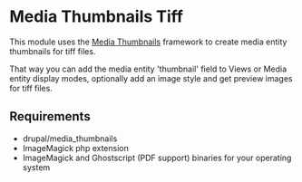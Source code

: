 # Media Thumbnails Tiff
This module uses the <a href="https://www.drupal.org/project/media_thumbnails">Media Thumbnails</a> framework to create media entity thumbnails for tiff files.

That way you can add the media entity 'thumbnail' field to Views or Media entity display modes, optionally add an image style and get preview images for tiff files.

## Requirements
* drupal/media_thumbnails
* ImageMagick php extension
* ImageMagick and Ghostscript (PDF support) binaries for your operating system

